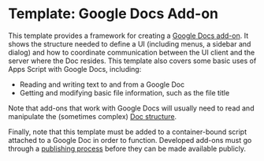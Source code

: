 Template: Google Docs Add-on
============================

This template provides a framework for creating a
[Google Docs add-on](https://developers.google.com/apps-script/add-ons/).
It shows the structure needed to define a UI (including
menus, a sidebar and dialog) and how to coordinate communication
between the UI client and the server where the Doc resides. This
template also covers some basic uses of Apps Script with Google
Docs, including:

* Reading and writing text to and from a Google Doc
* Getting and modifying basic file information, such as the file title

Note that add-ons that work with Google Docs will usually need to read
and manipulate the (sometimes complex)
[Doc structure](https://developers.google.com/apps-script/guides/docs#structure_of_a_document).

Finally, note that this template must be added to a container-bound
script attached to a Google Doc in order to function. Developed
add-ons must go through a
[publishing process](https://developers.google.com/apps-script/add-ons/publish)
before they can be made available publicly.
